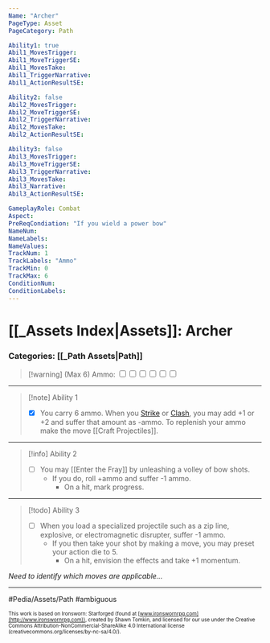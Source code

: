 ```yaml
---
Name: "Archer"
PageType: Asset
PageCategory: Path

Ability1: true
Abil1_MovesTrigger:
Abil1_MoveTriggerSE: 
Abil1_MovesTake:
Abil1_TriggerNarrative:
Abil1_ActionResultSE:

Ability2: false
Abil2_MovesTrigger:
Abil2_MoveTriggerSE:
Abil2_TriggerNarrative:
Abil2_MovesTake:
Abil2_ActionResultSE:

Ability3: false
Abil3_MovesTrigger:
Abil3_MoveTriggerSE:
Abil3_TriggerNarrative:
Abil3_MovesTake:
Abil3_Narrative:
Abil3_ActionResultSE:

GameplayRole: Combat
Aspect:
PreReqCondiation: "If you wield a power bow"
NameNum:
NameLabels:
NameValues:
TrackNum: 1
TrackLabels: "Ammo"
TrackMin: 0
TrackMax: 6
ConditionNum:
ConditionLabels:
---
```

# [[_Assets Index|Assets]]: Archer
### Categories: [[_Path Assets|Path]]
> [!warning] (Max 6)
>Ammo: <input type="checkbox" /><input type="checkbox" /><input type="checkbox" /><input type="checkbox" /><input type="checkbox" /><input type="checkbox" />
___
> [!note] Ability 1
> - [x] You carry 6 ammo. When you [Strike](z_Obsi-Forge-Apedia/Moves/Combat/Strike.md) or [Clash](z_Obsi-Forge-Apedia/Moves/Combat/Clash.md), you may add +1 or +2 and suffer that amount as -ammo. To replenish your ammo make the move [[Craft Projectiles]].
___
> [!info] Ability 2
> - [ ] You may [[Enter the Fray]] by unleashing a volley of bow shots. 
> 	- If you do, roll +ammo and suffer -1 ammo.
> 		- On a hit, mark progress.
___
> [!todo] Ability 3
> - [ ] When you load a specialized projectile such as a zip line, explosive, or electromagnetic disrupter, suffer -1 ammo. 
> 	- If you then take your shot by making a move, you may preset your action die to 5. 
> 		- On a hit, envision the effects and take +1 momentum.

*Need to identify which moves are applicable...*
___


#Pedia/Assets/Path 
#ambiguous 

<font size=-2>This work is based on Ironsworn: Starforged (found at [www.ironswornrpg.com](http://www.ironswornrpg.com)), created by Shawn Tomkin, and licensed for our use under the Creative Commons Attribution-NonCommercial-ShareAlike 4.0 International license  (creativecommons.org/licenses/by-nc-sa/4.0/).</font>